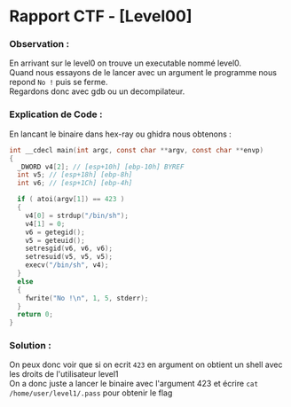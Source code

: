 # Rapport CTF - [Level00]

### Observation :
En arrivant sur le level0 on trouve un executable nommé level0. \
Quand nous essayons de le lancer avec un argument le programme nous repond `No !` puis se ferme. \
Regardons donc avec gdb ou un decompilateur. 


### Explication de Code :
En lancant le binaire dans hex-ray ou ghidra nous obtenons :
```c
int __cdecl main(int argc, const char **argv, const char **envp)
{
  _DWORD v4[2]; // [esp+10h] [ebp-10h] BYREF
  int v5; // [esp+18h] [ebp-8h]
  int v6; // [esp+1Ch] [ebp-4h]

  if ( atoi(argv[1]) == 423 )
  {
    v4[0] = strdup("/bin/sh");
    v4[1] = 0;
    v6 = getegid();
    v5 = geteuid();
    setresgid(v6, v6, v6);
    setresuid(v5, v5, v5);
    execv("/bin/sh", v4);
  }
  else
  {
    fwrite("No !\n", 1, 5, stderr);
  }
  return 0;
}
```


### Solution :

On peux donc voir que si on ecrit `423` en argument on obtient un shell avec les droits de l'utilisateur level1 \
On a donc juste a lancer le binaire avec l'argument 423 et écrire `cat /home/user/level1/.pass` pour obtenir le flag
